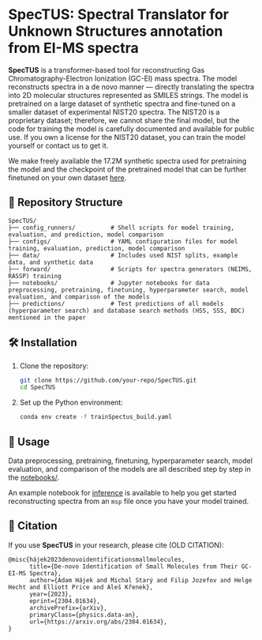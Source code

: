 # SpecTUS: Spectral Translator for Unknown Structures annotation from EI-MS spectra

**SpecTUS** is a transformer-based tool for reconstructing Gas Chromatography-Electron Ionization (GC-EI) mass spectra. The model reconstructs spectra in a de novo manner — directly translating the spectra into 2D molecular structures represented as SMILES strings. The model is pretrained on a large dataset of synthetic spectra and fine-tuned on a smaller dataset of experimental NIST20 spectra. The NIST20 is a proprietary dataset; therefore, we cannot share the final model, but the code for training the model is carefully documented and available for public use. If you own a license for the NIST20 dataset, you can train the model yourself or contact us to get it.

We make freely available the 17.2M synthetic spectra used for pretraining the model and the checkpoint of the pretrained model that
can be further finetuned on your own dataset [here](https://huggingface.co/MS-ML).


## 📁 Repository Structure
```
SpecTUS/
├── config_runners/          # Shell scripts for model training, evaluation, and prediction, model comparison
├── configs/                 # YAML configuration files for model training, evaluation, prediction, model comparison
├── data/                    # Includes used NIST splits, example data, and synthetic data
├── forward/                 # Scripts for spectra generators (NEIMS, RASSP) training
├── notebooks/               # Jupyter notebooks for data preprocessing, pretraining, finetuning, hyperparameter search, model evaluation, and comparison of the models
├── predictions/             # Test predictions of all models (hyperparameter search) and database search methods (HSS, SSS, BDC) mentioned in the paper
```

## 🛠 Installation
1. Clone the repository:
   ```bash
   git clone https://github.com/your-repo/SpecTUS.git
   cd SpecTUS
   ```
2. Set up the Python environment:
   ```bash
   conda env create -f trainSpectus_build.yaml
   ```

## 🚦 Usage
Data preprocessing, pretraining, finetuning, hyperparameter search, model evaluation, and comparison of the models are all described step by step in the [notebooks/](notebooks/).

An example notebook for [inference](notebooks/5_inference_on_open_data.ipynb) is available to help you get started reconstructing spectra from an `msp` file once you have your model trained.

## 📄 Citation
If you use **SpecTUS** in your research, please cite (OLD CITATION):
```
@misc{hájek2023denovoidentificationsmallmolecules,
      title={De-novo Identification of Small Molecules from Their GC-EI-MS Spectra},
      author={Adam Hájek and Michal Starý and Filip Jozefov and Helge Hecht and Elliott Price and Aleš Křenek},
      year={2023},
      eprint={2304.01634},
      archivePrefix={arXiv},
      primaryClass={physics.data-an},
      url={https://arxiv.org/abs/2304.01634},
}
```

